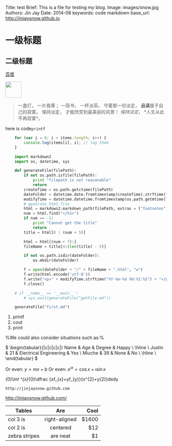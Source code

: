 Title:   test
Brief:   This is a file for testing my blog.
Image:	 images/snow.jpg
Authors: Jin Jay
Date:    2014-08
keywords: code
		markdown
base_url: http://jinjaysnow.github.io

# 一级标题
## 二级标题

[百度](http://www.baidu.com)

[<img src="../../images/snow.jpg" width="50px">](http://jinjaysnow.github.io)
> 一盏灯， 一片昏黄； 一简书， 一杯淡茶。 守着那一份淡定， **品读**属于自己的寂寞。 保持淡定， 才能欣赏到最美丽的风景！ *保持淡定*， \*人生从此不再寂寞\*。
  
 
here is code`printf`

```javascript
	for (var i = 0; i < items.length; i++) {
	    console.log(items[i], i); // log them
	}
```

```python
	import markdown2
	import os, datetime, sys

	def generateFile(filePath):
		if not os.path.isfile(filePath):
			print "filepath is not reasonable"
			return
		createTime = os.path.getctime(filePath)
		dateFolder = datetime.date.fromtimestamp(createTime).strftime("%Y-%M")
		modifyTime = datetime.datetime.fromtimestamp(os.path.getmtime("first.md"))
		# generate html file
		html = markdown2.markdown_path(filePath, extras = ["footnotes", "code-color"])
		num = html.find("</h1>")
		if num == -1:
			print "Cannot get the title"
			return
		title = html[0 : (num + 5)]

		html = html[(num + 7):]
		fileName = title[4:(len(title) - 5)]

		if not os.path.isdir(dateFolder):
			os.mkdir(dateFolder)

		f = open(dateFolder + "/" + fileName + ".html", "w")
		f.write(html.encode('utf-8'))
		f.write("<p>" + modifyTime.strftime("%Y-%m-%d %H:%I:%S") + "</p>\r\n")
		f.close()

	# if __name__ == '__main__':
		# sys.exit(generateFile("getFile.md"))

	generateFile("first.md")
```

1. printf
2. cout
3. print

%We could also consider situations such as:%

$ \begin{tabular}{|c|c|c|c|} Name & Age & Degree & Happy \ \hline \ Justin & 21 & Electrical Engineering & Yes \ Miuche & 39 & None & No \ \hline \ \end{tabular} $

Or even: $y = mx + b$
Or even: $e^{\imath x} = \cos{x} + \imath\sin{x}$

<math>\int ^{1}_{0}\int ^{x}_{0}\dfrac {xf_{x}+yf_{y}}{x^{2}+y{2}}dxdy</math>

```
http://jinjaysnow.github.com
```
<http://jinjaysnow.github.com/>

| Tables        | Are           | Cool  |
| ------------- |:-------------:| -----:|
| col 3 is      | right-aligned | $1600 |
| col 2 is      | centered      |   $12 |
| zebra stripes | are neat      |    $1 |